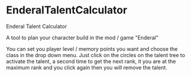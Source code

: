 # EnderalTalentCalculator
Enderal Talent Calculator

A tool to plan your character build in the mod / game "Enderal"

You can set you player level / memory points you want and choose the class in the drop down menu.
Just click on the circles on the talent tree to activate the talent, a second time to get the next rank, it you are at the maximum rank and you click again then you will remove the talent.
